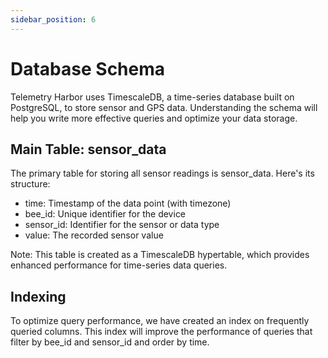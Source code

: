 ```yaml
---
sidebar_position: 6
---
```


# Database Schema

Telemetry Harbor uses TimescaleDB, a time-series database built on PostgreSQL, to store sensor and GPS data. Understanding the schema will help you write more effective queries and optimize your data storage.

## Main Table: sensor_data

The primary table for storing all sensor readings is sensor_data. Here's its structure:

- time: Timestamp of the data point (with timezone)
- bee_id: Unique identifier for the device
- sensor_id: Identifier for the sensor or data type
- value: The recorded sensor value

Note: This table is created as a TimescaleDB hypertable, which provides enhanced performance for time-series data queries.

## Indexing

To optimize query performance, we have created an index on frequently queried columns. This index will improve the performance of queries that filter by bee_id and sensor_id and order by time.